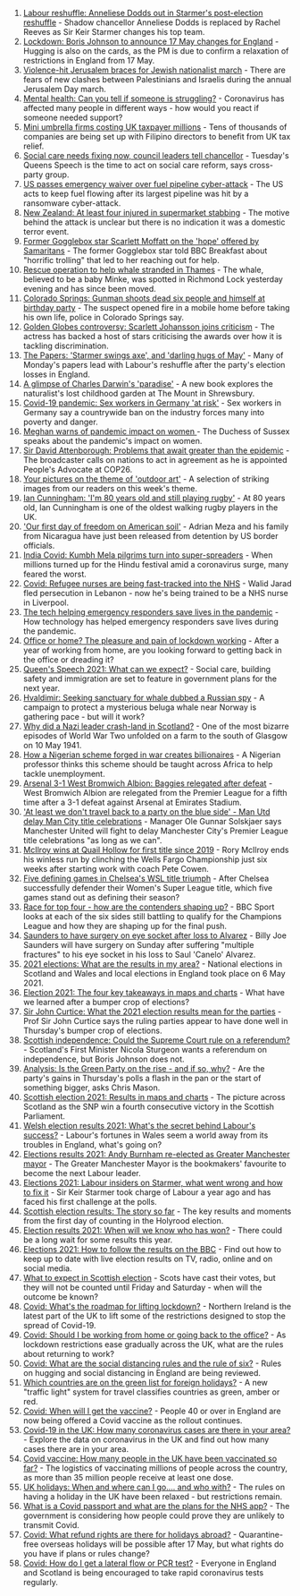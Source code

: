 1. [Labour reshuffle: Anneliese Dodds out in Starmer's post-election reshuffle](https://www.bbc.co.uk/news/uk-politics-57050659) - Shadow chancellor Anneliese Dodds is replaced by Rachel Reeves as Sir Keir Starmer changes his top team.
2. [Lockdown: Boris Johnson to announce 17 May changes for England](https://www.bbc.co.uk/news/uk-57050860) - Hugging is also on the cards, as the PM is due to confirm a relaxation of restrictions in England from 17 May.
3. [Violence-hit Jerusalem braces for Jewish nationalist march](https://www.bbc.co.uk/news/world-middle-east-57053074) - There are fears of new clashes between Palestinians and Israelis during the annual Jerusalem Day march.
4. [Mental health: Can you tell if someone is struggling?](https://www.bbc.co.uk/news/health-57013126) - Coronavirus has affected many people in different ways - how would you react if someone needed support?
5. [Mini umbrella firms costing UK taxpayer millions](https://www.bbc.co.uk/news/uk-57021128) - Tens of thousands of companies are being set up with Filipino directors to benefit from UK tax relief.
6. [Social care needs fixing now, council leaders tell chancellor](https://www.bbc.co.uk/news/uk-57025195) - Tuesday's Queens Speech is the time to act on social care reform, says cross-party group.
7. [US passes emergency waiver over fuel pipeline cyber-attack](https://www.bbc.co.uk/news/business-57050690) - The US acts to keep fuel flowing after its largest pipeline was hit by a ransomware cyber-attack.
8. [New Zealand: At least four injured in supermarket stabbing](https://www.bbc.co.uk/news/world-asia-57053265) - The motive behind the attack is unclear but there is no indication it was a domestic terror event.
9. [Former Gogglebox star Scarlett Moffatt on the 'hope' offered by Samaritans](https://www.bbc.co.uk/news/uk-57030285) - The former Gogglebox star told BBC Breakfast about "horrific trolling" that led to her reaching out for help.
10. [Rescue operation to help whale stranded in Thames](https://www.bbc.co.uk/news/uk-england-london-57052331) - The whale, believed to be a baby Minke, was spotted in Richmond Lock yesterday evening and has since been moved.
11. [Colorado Springs: Gunman shoots dead six people and himself at birthday party](https://www.bbc.co.uk/news/world-us-canada-57052452) - The suspect opened fire in a mobile home before taking his own life, police in Colorado Springs say.
12. [Golden Globes controversy: Scarlett Johansson joins criticism](https://www.bbc.co.uk/news/world-us-canada-57049645) - The actress has backed a host of stars criticising the awards over how it is tackling discrimination.
13. [The Papers: 'Starmer swings axe', and 'darling hugs of May'](https://www.bbc.co.uk/news/blogs-the-papers-57052281) - Many of Monday's papers lead with Labour's reshuffle after the party's election losses in England.
14. [A glimpse of Charles Darwin's 'paradise'](https://www.bbc.co.uk/news/uk-england-shropshire-57022907) - A new book explores the naturalist's lost childhood garden at The Mount in Shrewsbury.
15. [Covid-19 pandemic: Sex workers in Germany 'at risk'](https://www.bbc.co.uk/news/world-europe-57029723) - Sex workers in Germany say a countrywide ban on the industry forces many into poverty and danger.
16. [Meghan warns of pandemic impact on women ](https://www.bbc.co.uk/news/world-57047169) - The Duchess of Sussex speaks about the pandemic's impact on women.
17. [Sir David Attenborough: Problems that await greater than the epidemic](https://www.bbc.co.uk/news/57050259) - The broadcaster calls on nations to act in agreement as he is appointed People's Advocate at COP26.
18. [Your pictures on the theme of 'outdoor art'](https://www.bbc.co.uk/news/in-pictures-57023047) - A selection of striking images from our readers on this week's theme.
19. [Ian Cunningham: 'I'm 80 years old and still playing rugby'](https://www.bbc.co.uk/news/uk-northern-ireland-57013207) - At 80 years old, Ian Cunningham is one of the oldest walking rugby players in the UK.
20. ['Our first day of freedom on American soil'](https://www.bbc.co.uk/news/world-us-canada-57022918) - Adrian Meza and his family from Nicaragua have just been released from detention by US border officials.
21. [India Covid: Kumbh Mela pilgrims turn into super-spreaders](https://www.bbc.co.uk/news/world-asia-india-57005563) - When millions turned up for the Hindu festival amid a coronavirus surge, many feared the worst.
22. [Covid: Refugee nurses are being fast-tracked into the NHS](https://www.bbc.co.uk/news/uk-56936400) - Walid Jarad fled persecution in Lebanon - now he's being trained to be a NHS nurse in Liverpool.
23. [The tech helping emergency responders save lives in the pandemic](https://www.bbc.co.uk/news/business-56741003) - How technology has helped emergency responders save lives during the pandemic.
24. [Office or home? The pleasure and pain of lockdown working](https://www.bbc.co.uk/news/business-57010911) - After a year of working from home, are you looking forward to getting back in the office or dreading it?
25. [Queen's Speech 2021: What can we expect?](https://www.bbc.co.uk/news/uk-politics-56987630) - Social care, building safety and immigration are set to feature in government plans for the next year.
26. [Hvaldimir: Seeking sanctuary for whale dubbed a Russian spy](https://www.bbc.co.uk/news/world-europe-56956365) - A campaign to protect a mysterious beluga whale near Norway is gathering pace - but will it work?
27. [Why did a Nazi leader crash-land in Scotland?](https://www.bbc.co.uk/news/uk-scotland-56908183) - One of the most bizarre episodes of World War Two unfolded on a farm to the south of Glasgow on 10 May 1941.
28. [How a Nigerian scheme forged in war creates billionaires](https://www.bbc.co.uk/news/world-africa-56985304) - A Nigerian professor thinks this scheme should be taught across Africa to help tackle unemployment.
29. [Arsenal 3-1 West Bromwich Albion: Baggies relegated after defeat](https://www.bbc.co.uk/sport/football/56960423) - West Bromwich Albion are relegated from the Premier League for a fifth time after a 3-1 defeat against Arsenal at Emirates Stadium.
30. ['At least we don't travel back to a party on the blue side' - Man Utd delay Man City title celebrations](https://www.bbc.co.uk/sport/football/57050832) - Manager Ole Gunnar Solskjaer says Manchester United will fight to delay Manchester City's Premier League title celebrations "as long as we can".
31. [McIlroy wins at Quail Hollow for first title since 2019](https://www.bbc.co.uk/sport/golf/57051018) - Rory McIlroy ends his winless run by clinching the Wells Fargo Championship just six weeks after starting work with coach Pete Cowen.
32. [Five defining games in Chelsea's WSL title triumph](https://www.bbc.co.uk/sport/football/56994007) - After Chelsea successfully defender their Women's Super League title, which five games stand out as defining their season?
33. [Race for top four - how are the contenders shaping up?](https://www.bbc.co.uk/sport/football/57049608) - BBC Sport looks at each of the six sides still battling to qualify for the Champions League and how they are shaping up for the final push.
34. [Saunders to have surgery on eye socket after loss to Alvarez](https://www.bbc.co.uk/sport/boxing/57049745) - Billy Joe Saunders will have surgery on Sunday after suffering "multiple fractures" to his eye socket in his loss to Saul 'Canelo' Alvarez.
35. [2021 elections: What are the results in my area?](https://www.bbc.co.uk/news/56129210) - National elections in Scotland and Wales and local elections in England took place on 6 May 2021.
36. [Election 2021: The four key takeaways in maps and charts](https://www.bbc.co.uk/news/uk-politics-57031010) - What have we learned after a bumper crop of elections?
37. [Sir John Curtice: What the 2021 election results mean for the parties](https://www.bbc.co.uk/news/uk-politics-57040175) - Prof Sir John Curtice says the ruling parties appear to have done well in Thursday's bumper crop of elections.
38. [Scottish independence: Could the Supreme Court rule on a referendum?](https://www.bbc.co.uk/news/uk-scotland-scotland-politics-57047898) - Scotland's First Minister Nicola Sturgeon wants a referendum on independence, but Boris Johnson does not.
39. [Analysis: Is the Green Party on the rise - and if so, why?](https://www.bbc.co.uk/news/uk-politics-57048811) - Are the party's gains in Thursday's polls a flash in the pan or the start of something bigger, asks Chris Mason.
40. [Scottish election 2021: Results in maps and charts](https://www.bbc.co.uk/news/uk-scotland-scotland-politics-57028315) - The picture across Scotland as the SNP win a fourth consecutive victory in the Scottish Parliament.
41. [Welsh election results 2021: What's the secret behind Labour's success?](https://www.bbc.co.uk/news/uk-wales-politics-57037388) - Labour's fortunes in Wales seem a world away from its troubles in England, what's going on?
42. [Elections results 2021: Andy Burnham re-elected as Greater Manchester mayor](https://www.bbc.co.uk/news/uk-england-manchester-57037359) - The Greater Manchester Mayor is the bookmakers' favourite to become the next Labour leader.
43. [Elections 2021: Labour insiders on Starmer, what went wrong and how to fix it](https://www.bbc.co.uk/news/uk-politics-57024995) - Sir Keir Starmer took charge of Labour a year ago and has faced his first challenge at the polls.
44. [Scottish election results: The story so far](https://www.bbc.co.uk/news/uk-scotland-scotland-politics-57033767) - The key results and moments from the first day of counting in the Holyrood election.
45. [Election results 2021: When will we know who has won?](https://www.bbc.co.uk/news/uk-politics-56581106) - There could be a long wait for some results this year.
46. [Elections 2021: How to follow the results on the BBC](https://www.bbc.co.uk/news/uk-politics-56930132) - Find out how to keep up to date with live election results on TV, radio, online and on social media.
47. [What to expect in Scottish election](https://www.bbc.co.uk/news/uk-scotland-scotland-politics-56972971) - Scots have cast their votes, but they will not be counted until Friday and Saturday - when will the outcome be known?
48. [Covid: What's the roadmap for lifting lockdown?](https://www.bbc.co.uk/news/explainers-52530518) - Northern Ireland is the latest part of the UK to lift some of the restrictions designed to stop the spread of Covid-19.
49. [Covid: Should I be working from home or going back to the office?](https://www.bbc.co.uk/news/business-52567567) - As lockdown restrictions ease gradually across the UK, what are the rules about returning to work?
50. [Covid: What are the social distancing rules and the rule of six?](https://www.bbc.co.uk/news/uk-51506729) - Rules on hugging and social distancing in England are being reviewed.
51. [Which countries are on the green list for foreign holidays?](https://www.bbc.co.uk/news/explainers-52544307) - A new "traffic light" system for travel classifies countries as green, amber or red.
52. [Covid: When will I get the vaccine?](https://www.bbc.co.uk/news/health-55045639) - People 40 or over in England are now being offered a Covid vaccine as the rollout continues.
53. [Covid-19 in the UK: How many coronavirus cases are there in your area?](https://www.bbc.co.uk/news/uk-51768274) - Explore the data on coronavirus in the UK and find out how many cases there are in your area.
54. [Covid vaccine: How many people in the UK have been vaccinated so far?](https://www.bbc.co.uk/news/health-55274833) - The logistics of vaccinating millions of people across the country, as more than 35 million people receive at least one dose.
55. [UK holidays: When and where can I go.... and who with?](https://www.bbc.co.uk/news/explainers-52646738) - The rules on having a holiday in the UK have been relaxed - but restrictions remain.
56. [What is a Covid passport and what are the plans for the NHS app?](https://www.bbc.co.uk/news/explainers-55718553) - The government is considering how people could prove they are unlikely to transmit Covid.
57. [Covid: What refund rights are there for holidays abroad?](https://www.bbc.co.uk/news/business-51615412) - Quarantine-free overseas holidays will be possible after 17 May, but what rights do you have if plans or rules change?
58. [Covid: How do I get a lateral flow or PCR test?](https://www.bbc.co.uk/news/health-51943612) - Everyone in England and Scotland is being encouraged to take rapid coronavirus tests regularly.
